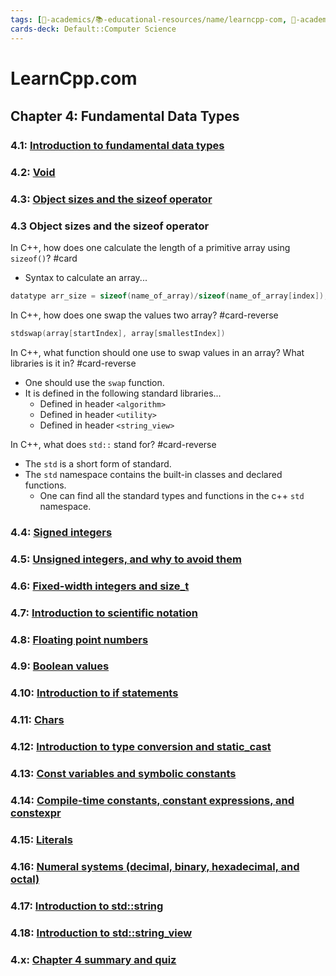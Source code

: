 ```yaml
---
tags: [🔴-academics/📚-educational-resources/name/learncpp-com, 🔴-academics/📚-educational-resources/discipline/computer-science/programming-language/cpp, study-note] 
cards-deck: Default::Computer Science
---
```


# LearnCpp.com

## Chapter 4꞉ Fundamental Data Types

### 4.1: [Introduction to fundamental data types](https://www.learncpp.com/cpp-tutorial/introduction-to-fundamental-data-types/)

### 4.2: [Void](https://www.learncpp.com/cpp-tutorial/void/)

### 4.3: [Object sizes and the sizeof operator](https://www.learncpp.com/cpp-tutorial/object-sizes-and-the-sizeof-operator/)

### 4.3 Object sizes and the sizeof operator

In C++, how does one calculate the length of a primitive array using `sizeof()`? #card 
- Syntax to calculate an array...
```cpp
datatype arr_size = sizeof(name_of_array)/sizeof(name_of_array[index]);
```


In C++, how does one swap the values two array? #card-reverse 
```cpp
stdswap(array[startIndex], array[smallestIndex])
```


In C++, what function should one use to swap values in an array? What libraries is it in? #card-reverse 
- One should use the `swap` function.
- It is defined in the following standard libraries...
	- Defined in header `<algorithm>`
	- Defined in header `<utility>`
	- Defined in header `<string_view>`


In C++, what does `std::` stand for? #card-reverse
- The `std` is a short form of standard.
- The `std` namespace contains the built-in classes and declared functions.
	- One can find all the standard types and functions in the c++ `std` namespace.


### 4.4: [Signed integers](https://www.learncpp.com/cpp-tutorial/signed-integers/)

### 4.5: [Unsigned integers, and why to avoid them](https://www.learncpp.com/cpp-tutorial/unsigned-integers-and-why-to-avoid-them/)

### 4.6: [Fixed-width integers and size_t](https://www.learncpp.com/cpp-tutorial/fixed-width-integers-and-size-t/)

### 4.7: [Introduction to scientific notation](https://www.learncpp.com/cpp-tutorial/introduction-to-scientific-notation/)

### 4.8: [Floating point numbers](https://www.learncpp.com/cpp-tutorial/floating-point-numbers/)

### 4.9: [Boolean values](https://www.learncpp.com/cpp-tutorial/boolean-values/)

### 4.10: [Introduction to if statements](https://www.learncpp.com/cpp-tutorial/introduction-to-if-statements/)

### 4.11: [Chars](https://www.learncpp.com/cpp-tutorial/chars/)

### 4.12: [Introduction to type conversion and static_cast](https://www.learncpp.com/cpp-tutorial/introduction-to-type-conversion-and-static_cast/)

### 4.13: [Const variables and symbolic constants](https://www.learncpp.com/cpp-tutorial/const-variables-and-symbolic-constants/)

### 4.14: [Compile-time constants, constant expressions, and constexpr](https://www.learncpp.com/cpp-tutorial/compile-time-constants-constant-expressions-and-constexpr/)

### 4.15: [Literals](https://www.learncpp.com/cpp-tutorial/literals/)

### 4.16: [Numeral systems (decimal, binary, hexadecimal, and octal)](https://www.learncpp.com/cpp-tutorial/numeral-systems-decimal-binary-hexadecimal-and-octal/)

### 4.17: [Introduction to std::string](https://www.learncpp.com/cpp-tutorial/introduction-to-stdstring/) 

### 4.18: [Introduction to std::string_view](https://www.learncpp.com/cpp-tutorial/introduction-to-stdstring_view/) 

### 4.x: [Chapter 4 summary and quiz](https://www.learncpp.com/cpp-tutorial/chapter-4-summary-and-quiz/)
